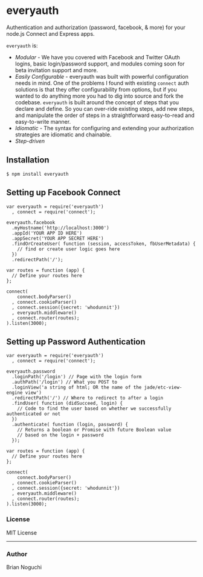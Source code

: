 everyauth
==========

Authentication and authorization (password, facebook, & more) for your node.js Connect and Express apps.

`everyauth` is:

- *Modular* - We have you covered with Facebook and Twitter 
  OAuth logins, basic login/password support, and modules 
  coming soon for beta invitation support and more.
- *Easily Configurable* - everyauth was built with powerful 
  configuration needs in mind. One of the problems I found 
  with existing `connect` auth solutions is that they offer
  configurability from options, but if you wanted to do 
  anything more you had to dig into source and fork the
  codebase. `everyauth` is built around the concept of steps
  that you declare and define. So you can over-ride existing
  steps, add new steps, and manipulate the order of steps
  in a straightforward easy-to-read and easy-to-write manner.
- *Idiomatic* - The syntax for configuring and extending your authorization strategies are
  idiomatic and chainable.
- *Step-driven*

## Installation
    $ npm install everyauth

## Setting up Facebook Connect

    var everyauth = require('everyauth')
      , connect = require('connect');
    
    everyauth.facebook
      .myHostname('http://localhost:3000')
      .appId('YOUR APP ID HERE')
      .appSecret('YOUR APP SECRET HERE')
      .findOrCreateUser( function (session, accessToken, fbUserMetadata) {
        // find or create user logic goes here
      })
      .redirectPath('/');
    
    var routes = function (app) {
      // Define your routes here
    };
    
    connect(
        connect.bodyParser()
      , connect.cookieParser()
      , connect.session({secret: 'whodunnit'})
      , everyauth.middleware()
      , connect.router(routes);
    ).listen(3000);

## Setting up Password Authentication
    var everyauth = require('everyauth')
      , connect = require('connect');
    
    everyauth.password
      .loginPath('/login') // Page with the login form
      .authPath('/login') // What you POST to
      .loginView('a string of html; OR the name of the jade/etc-view-engine view')
      .redirectPath('/') // Where to redirect to after a login
      .findUser( function (didSucceed, login) {
        // Code to find the user based on whether we successfully authenticated or not
      })
      .authenticate( function (login, password) {
        // Returns a boolean or Promise with future Boolean value
        // based on the login + password
      });
    
    var routes = function (app) {
      // Define your routes here
    };
    
    connect(
        connect.bodyParser()
      , connect.cookieParser()
      , connect.session({secret: 'whodunnit'})
      , everyauth.middleware()
      , connect.router(routes);
    ).listen(3000);

### License
MIT License

---
### Author
Brian Noguchi

